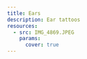 ```yaml
---
title: Ears
description: Ear tattoos
resources:
  - src: IMG_4869.JPEG
    params:
      cover: true
---
```

